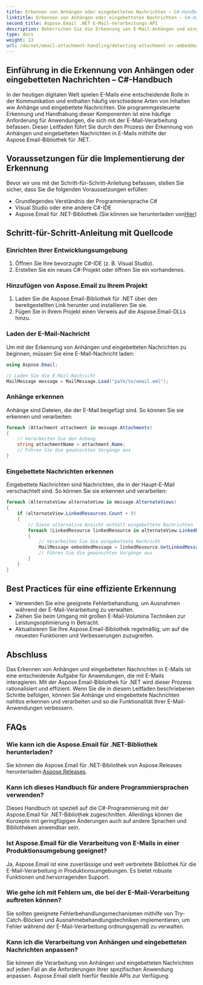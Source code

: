 ```yaml
---
title: Erkennen von Anhängen oder eingebetteten Nachrichten – C#-Handbuch
linktitle: Erkennen von Anhängen oder eingebetteten Nachrichten – C#-Handbuch
second_title: Aspose.Email .NET E-Mail-Verarbeitungs-API
description: Beherrschen Sie die Erkennung von E-Mail-Anhängen und eingebetteten Nachrichten in C# mit Aspose.Email für .NET. Verbessern Sie Ihr E-Mail-Handling mit unserem umfassenden Leitfaden.
type: docs
weight: 13
url: /de/net/email-attachment-handling/detecting-attachment-or-embedded-message-csharp-guide/
---
```


## Einführung in die Erkennung von Anhängen oder eingebetteten Nachrichten – C#-Handbuch

In der heutigen digitalen Welt spielen E-Mails eine entscheidende Rolle in der Kommunikation und enthalten häufig verschiedene Arten von Inhalten wie Anhänge und eingebettete Nachrichten. Die programmgesteuerte Erkennung und Handhabung dieser Komponenten ist eine häufige Anforderung für Anwendungen, die sich mit der E-Mail-Verarbeitung befassen. Dieser Leitfaden führt Sie durch den Prozess der Erkennung von Anhängen und eingebetteten Nachrichten in E-Mails mithilfe der Aspose.Email-Bibliothek für .NET.

## Voraussetzungen für die Implementierung der Erkennung

Bevor wir uns mit der Schritt-für-Schritt-Anleitung befassen, stellen Sie sicher, dass Sie die folgenden Voraussetzungen erfüllen:

- Grundlegendes Verständnis der Programmiersprache C#
- Visual Studio oder eine andere C#-IDE
-  Aspose.Email für .NET-Bibliothek (Sie können sie herunterladen von[Hier](https://products.aspose.com/email/net))

## Schritt-für-Schritt-Anleitung mit Quellcode

### Einrichten Ihrer Entwicklungsumgebung

1. Öffnen Sie Ihre bevorzugte C#-IDE (z. B. Visual Studio).
2. Erstellen Sie ein neues C#-Projekt oder öffnen Sie ein vorhandenes.

### Hinzufügen von Aspose.Email zu Ihrem Projekt

1. Laden Sie die Aspose.Email-Bibliothek für .NET über den bereitgestellten Link herunter und installieren Sie sie.
2. Fügen Sie in Ihrem Projekt einen Verweis auf die Aspose.Email-DLLs hinzu.

### Laden der E-Mail-Nachricht

Um mit der Erkennung von Anhängen und eingebetteten Nachrichten zu beginnen, müssen Sie eine E-Mail-Nachricht laden:

```csharp
using Aspose.Email;

// Laden Sie die E-Mail-Nachricht
MailMessage message = MailMessage.Load("path/to/email.eml");
```

### Anhänge erkennen

Anhänge sind Dateien, die der E-Mail beigefügt sind. So können Sie sie erkennen und verarbeiten:

```csharp
foreach (Attachment attachment in message.Attachments)
{
    // Verarbeiten Sie den Anhang
    string attachmentName = attachment.Name;
    // Führen Sie die gewünschten Vorgänge aus
}
```

### Eingebettete Nachrichten erkennen

Eingebettete Nachrichten sind Nachrichten, die in der Haupt-E-Mail verschachtelt sind. So können Sie sie erkennen und verarbeiten:

```csharp
foreach (AlternateView alternateView in message.AlternateViews)
{
    if (alternateView.LinkedResources.Count > 0)
    {
        // Diese alternative Ansicht enthält eingebettete Nachrichten
        foreach (LinkedResource linkedResource in alternateView.LinkedResources)
        {
            // Verarbeiten Sie die eingebettete Nachricht
            MailMessage embeddedMessage = linkedResource.GetLinkedMessage();
            // Führen Sie die gewünschten Vorgänge aus
        }
    }
}
```

## Best Practices für eine effiziente Erkennung

- Verwenden Sie eine geeignete Fehlerbehandlung, um Ausnahmen während der E-Mail-Verarbeitung zu verwalten.
- Ziehen Sie beim Umgang mit großen E-Mail-Volumina Techniken zur Leistungsoptimierung in Betracht.
- Aktualisieren Sie Ihre Aspose.Email-Bibliothek regelmäßig, um auf die neuesten Funktionen und Verbesserungen zuzugreifen.

## Abschluss

Das Erkennen von Anhängen und eingebetteten Nachrichten in E-Mails ist eine entscheidende Aufgabe für Anwendungen, die mit E-Mails interagieren. Mit der Aspose.Email-Bibliothek für .NET wird dieser Prozess rationalisiert und effizient. Wenn Sie die in diesem Leitfaden beschriebenen Schritte befolgen, können Sie Anhänge und eingebettete Nachrichten nahtlos erkennen und verarbeiten und so die Funktionalität Ihrer E-Mail-Anwendungen verbessern.

## FAQs

### Wie kann ich die Aspose.Email für .NET-Bibliothek herunterladen?

 Sie können die Aspose.Email für .NET-Bibliothek von Aspose.Releases herunterladen:[Aspose.Releases](https://releases.aspose.com/email/net/).

### Kann ich dieses Handbuch für andere Programmiersprachen verwenden?

Dieses Handbuch ist speziell auf die C#-Programmierung mit der Aspose.Email für .NET-Bibliothek zugeschnitten. Allerdings können die Konzepte mit geringfügigen Änderungen auch auf andere Sprachen und Bibliotheken anwendbar sein.

### Ist Aspose.Email für die Verarbeitung von E-Mails in einer Produktionsumgebung geeignet?

Ja, Aspose.Email ist eine zuverlässige und weit verbreitete Bibliothek für die E-Mail-Verarbeitung in Produktionsumgebungen. Es bietet robuste Funktionen und hervorragenden Support.

### Wie gehe ich mit Fehlern um, die bei der E-Mail-Verarbeitung auftreten können?

Sie sollten geeignete Fehlerbehandlungsmechanismen mithilfe von Try-Catch-Blöcken und Ausnahmebehandlungstechniken implementieren, um Fehler während der E-Mail-Verarbeitung ordnungsgemäß zu verwalten.

### Kann ich die Verarbeitung von Anhängen und eingebetteten Nachrichten anpassen?

Sie können die Verarbeitung von Anhängen und eingebetteten Nachrichten auf jeden Fall an die Anforderungen Ihrer spezifischen Anwendung anpassen. Aspose.Email stellt hierfür flexible APIs zur Verfügung.